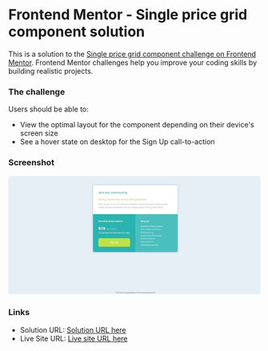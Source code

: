 # Frontend Mentor - Single price grid component solution

This is a solution to the [Single price grid component challenge on Frontend Mentor](https://www.frontendmentor.io/challenges/single-price-grid-component-5ce41129d0ff452fec5abbbc). Frontend Mentor challenges help you improve your coding skills by building realistic projects.

### The challenge

Users should be able to:

- View the optimal layout for the component depending on their device's screen size
- See a hover state on desktop for the Sign Up call-to-action

### Screenshot

![Screenshot for the Interactive rating component coding challenge](./images/single-price-grid-component.jpg)

### Links

- Solution URL: [Solution URL here](https://github.com/dangkhoa1195/single-price-grid-component)
- Live Site URL: [Live site URL here](https://dangkhoa1195.github.io/single-price-grid-component/)

